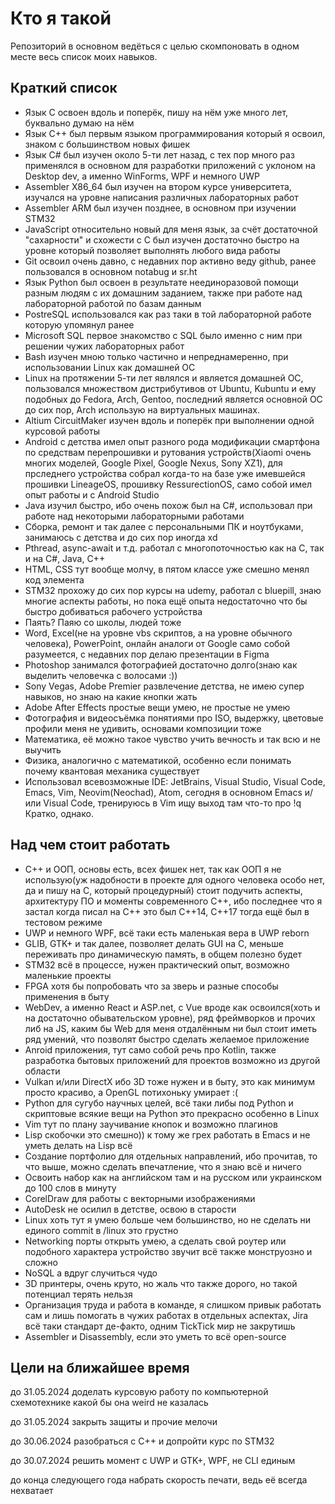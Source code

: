 # Кто я такой
Репозиторий в основном ведёться с целью скомпоновать в одном месте весь список моих навыков. 
## Краткий список
* Язык С освоен вдоль и поперёк, пишу на нём уже много лет, буквально думаю на нём
* Язык С++ был первым языком программирования который я освоил, знаком с большинством новых фишек
* Язык С# был изучен около 5-ти лет назад, с тех пор много раз применялся в основном для разработки приложений с уклоном на Desktop dev, а именно WinForms, WPF и немного UWP
* Assembler X86_64 был изучен на втором курсе университета, изучался на уровне написания различных лабораторных работ
* Assembler ARM был изучен позднее, в основном при изучении STM32
* JavaScript относительно новый для меня язык, за счёт достаточной "сахарности" и схожести с C был изучен достаточно быстро на уровне который позволяет выполнять любого вида работы
* Git освоил очень давно, с недавних пор активно веду github, ранее пользовался в основном notabug и sr.ht
* Язык Python был освоен в результате неединоразовой помощи разным людям с их домашним заданием, также при работе над лабораторной работой по базам данным
* PostreSQL использовался как раз таки в той лабораторной работе которую упомянул ранее
* Microsoft SQL первое знакомство с SQL было именно с ним при решении чужих лабораторных работ
* Bash изучен мною только частично и непреднамеренно, при использовании Linux как домашней ОС
* Linux на протяжении 5-ти лет являлся и является домашней ОС, пользовался множеством дистрибутивов от Ubuntu, Kubuntu и ему подобных до Fedora, Arch, Gentoo, последний является основной ОС до сих пор, Arch использую на виртуальных машинах.
* Altium CircuitMaker изучен вдоль и поперёк при выполнении одной курсовой работы
* Android с детства имел опыт разного рода модификации смартфона по средствам перепрошивки и рутования устройств(Xiaomi очень многих моделей, Google Pixel, Google Nexus, Sony XZ1), для прследнего устройства собрал когда-то на базе уже имевшейся прошивки LineageOS, прошивку RessurectionOS, само собой имел опыт работы и с Android Studio
* Java изучил быстро, ибо очень похож был на С#, использовал при работе над некоторыми лабораторными работами
* Сборка, ремонт и так далее с персональными ПК и ноутбуками, занимаюсь с детства и до сих пор иногда xd
* Pthread, async-await и т.д. работал с многопоточностью как на С, так и на C#, Java, C++
* HTML, CSS тут вообще молчу, в пятом классе уже смешно менял код элемента
* STM32 прохожу до сих пор курсы на udemy, работал с bluepill, знаю многие аспекты работы, но пока ещё опыта недостаточно что бы быстро добиваться рабочего устройства
* Паять? Паяю со школы, людей тоже
* Word, Excel(не на уровне vbs скриптов, а на уровне обычного человека), PowerPoint, онлайн аналоги от Google само собой разумеется, с недавних пор делаю презентации в Figma
* Photoshop занимался фотографией достаточно долго(знаю как выделить человечка с волосами :))
* Sony Vegas, Adobe Premier развлечение детства, не имею супер навыков, но знаю на какие кнопки жать
* Adobe After Effects простые вещи умею, не простые не умею
* Фотография и видеосъёмка понятиями про ISO, выдержку, цветовые профили меня не удивить, основами композиции тоже
* Математика, её можно такое чувство учить вечность и так всю и не выучить
* Физика, аналогично с математикой, особенно если понимать почему квантовая механика существует
* Использовал всевозможные IDE: JetBrains, Visual Studio, Visual Code, Emacs, Vim, Neovim(Neochad), Atom, сегодня в основном Emacs и/или Visual Code, тренируюсь в Vim ищу выход там что-то про !q
Кратко, однако.

## Над чем стоит работать
* C++ и ООП, основы есть, всех фишек нет, так как ООП я не использую(уж надобности в проекте для одного человека особо нет, да и пишу на С, который процедурный) стоит подучить аспекты, архитектуру ПО и моменты современного С++, ибо последнее что я застал когда писал на С++ это был С++14, С++17 тогда ещё был в тестовом режиме
* UWP и немного WPF, всё таки есть маленькая вера в UWP reborn
* GLIB, GTK+ и так далее, позволяет делать GUI на C, меньше переживать про динамическую память, в общем полезно будет
* STM32 всё в процессе, нужен практический опыт, возможно маленькие проекты
* FPGA хотя бы попробовать что за зверь и разные способы применения в быту
* WebDev, а именно React и ASP.net, с Vue вроде как освоился(хоть и на достаточно обывательском уровне), ряд фреймворков и прочих либ на JS, каким бы Web для меня отдалённым ни был стоит иметь ряд умений, что позволят быстро сделать желаемое приложение
* Anroid приложения, тут само собой речь про Kotlin, также разработка бытовых приложений для проектов возможно из другой области
* Vulkan и/или DirectX ибо 3D тоже нужен и в быту, это как минимум просто красиво, а OpenGL потихоньку умирает :(
* Python для сугубо научных целей, всё таки либы под Python и скриптовые всякие вещи на Python это прекрасно особенно в Linux
* Vim тут по плану заучивание кнопок и возможно плагинов
* Lisp скобочки это смешно)) к тому же грех работать в Emacs и не уметь делать на Lisp всё
* Создание портфолио для отдельных направлений, ибо прочитав, то что выше, можно сделать впечатление, что я знаю всё и ничего
* Освоить набор как на английском там и на русском или украинском до 100 слов в минуту
* CorelDraw для работы с векторными изображениями
* AutoDesk не осилил в детстве, освою в старости
* Linux хоть тут я умею больше чем большинство, но не сделать ни единого commit в /linux это грустно
* Networking порты открыть умею, а сделать свой роутер или подобного характера устройство звучит всё также монструозно и сложно
* NoSQL а вдруг случиться чудо
* 3D принтеры, очень круто, но жаль что также дорого, но такой потенциал терять нельзя
* Организация труда и работа в команде, я слишком привык работать сам и лишь помогать в чужих работах в отдельных аспектах, Jira всё таки стандарт де-факто, одним TickTick мир не закрутишь
* Assembler и Disassembly, если это уметь то всё open-source

 ## Цели на ближайшее время
 до 31.05.2024 доделать курсовую работу по компьютерной схемотехнике какой бы она weird не казалась
 
 до 31.05.2024 закрыть защиты и прочие мелочи

 до 30.06.2024 разобраться с С++ и допройти курс по STM32
 
 до 30.07.2024 решить момент с UWP и GTK+, WPF, не CLI единым

до конца следующего года набрать скорость печати, ведь её всегда нехватает
